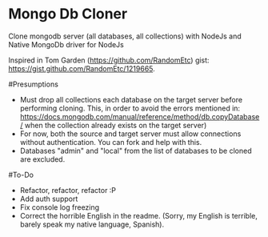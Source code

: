 # Mongo Db Cloner
Clone mongodb server (all databases, all collections) with NodeJs and Native MongoDb driver for NodeJs

Inspired in Tom Garden (https://github.com/RandomEtc) gist: https://gist.github.com/RandomEtc/1219665.

#Presumptions
- Must drop all collections each database on the target server before performing cloning. This, in order to avoid the errors mentioned in: https://docs.mongodb.com/manual/reference/method/db.copyDatabase/ when the collection already exists on the target server)
- For now, both the source and target server must allow connections without authentication. You can fork and help with this.
- Databases "admin" and "local" from the list of databases to be cloned are excluded.

#To-Do
 - Refactor, refactor, refactor :P
 - Add auth support
 - Fix console log freezing
 - Correct the horrible English in the readme. (Sorry, my English is terrible, barely speak my native language, Spanish).
